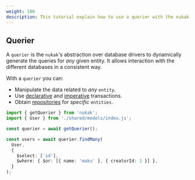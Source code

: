 ```yaml
---
weight: 180
description: This tutorial explain how to use a querier with the nukak orm.
---
```


## Querier

A `querier` is the `nukak`'s abstraction over database drivers to dynamically generate the queries for _any_ given entity. It allows interaction with the different databases in a consistent way.

With a `querier` you can:

- Manipulate the data related to _any_ `entity`.
- Use [declarative](/docs/transactions-declarative) and [imperative](/docs/transactions-imperative) transactions.
- Obtain [repositories](/docs/querying-repository) for _specific_ `entities`.

```ts
import { getQuerier } from 'nukak';
import { User } from './shared/models/index.js';

const querier = await getQuerier();

const users = await querier.findMany(
  User,
  {
    $select: ['id'],
    $where: { $or: [{ name: 'maku' }, { creatorId: 1 }] },
  }
);
```

